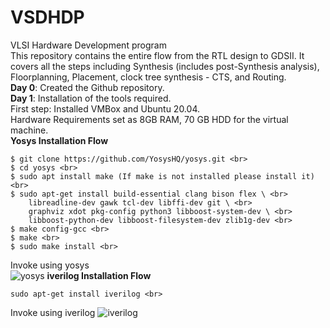 # VSDHDP
VLSI Hardware Development program <br>
This repository contains the entire flow from the RTL design to GDSII. It covers all the steps including Synthesis (includes post-Synthesis analysis), Floorplanning, Placement, clock tree synthesis - CTS, and Routing. <br>
**Day 0**: Created the Github repository. <br>
**Day 1**: Installation of the tools required. <br>
First step: Installed VMBox and Ubuntu 20.04. <br>
Hardware Requirements set as 8GB RAM, 70 GB HDD for the virtual machine. <br>
__Yosys Installation Flow__
 <br>
```
$ git clone https://github.com/YosysHQ/yosys.git <br>
$ cd yosys <br>
$ sudo apt install make (If make is not installed please install it) <br>
$ sudo apt-get install build-essential clang bison flex \ <br>
    libreadline-dev gawk tcl-dev libffi-dev git \ <br>
    graphviz xdot pkg-config python3 libboost-system-dev \ <br>
    libboost-python-dev libboost-filesystem-dev zlib1g-dev <br>
$ make config-gcc <br>
$ make <br>
$ sudo make install <br>
```
Invoke using yosys <br>
![yosys](https://github.com/sathyakanthv/VSDHDP/assets/4946509/9b4ee86d-35b4-403d-851e-c34492411a89)
__iverilog Installation Flow__
```
sudo apt-get install iverilog <br>
```
Invoke using iverilog
![iverilog](https://github.com/sathyakanthv/VSDHDP/assets/4946509/b98bd0de-8f4f-4e14-9214-31cd299fa0b2)
